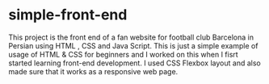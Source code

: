 # simple-front-end
This project is the front end of a fan website for football club Barcelona in Persian using HTML , CSS and Java Script. This is just a simple example of usage of HTML &amp; CSS for beginners and I worked on this when I fisrt started learning front-end development. I used CSS Flexbox layout and also made sure that it works as a responsive web page.
